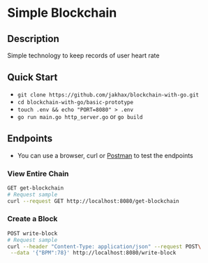 Simple Blockchain
===================
## Description

Simple technology to keep records of user heart rate

## Quick Start

- `git clone https://github.com/jakhax/blockchain-with-go.git`
- `cd blockchain-with-go/basic-prototype`
- `touch .env && echo "PORT=8080" > .env`
- `go run main.go http_server.go` or   `go build`

## Endpoints
- You can use a browser, curl or [Postman](https://www.getpostman.com/apps) to test the endpoints

### View Entire Chain
``` bash
GET get-blockchain
# Request sample
curl --request GET http://localhost:8080/get-blockchain
```

### Create a Block
``` bash
POST write-block
# Request sample
curl --header "Content-Type: application/json" --request POST\
 --data '{"BPM":78}' http://localhost:8080/write-block
```

